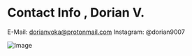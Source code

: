 # Contact Info , Dorian V.

E-Mail: dorianvoka@protonmail.com
Instagram: @dorian9007

![Image](https://image.stern.de/7602570/16x9-940-529/18259e1150b76b2468464a529e5c3f60/IJ/neuer-inhalt.jpg)
